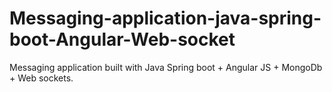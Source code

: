 # Messaging-application-java-spring-boot-Angular-Web-socket
Messaging application built with Java Spring boot + Angular JS + MongoDb + Web sockets. 
